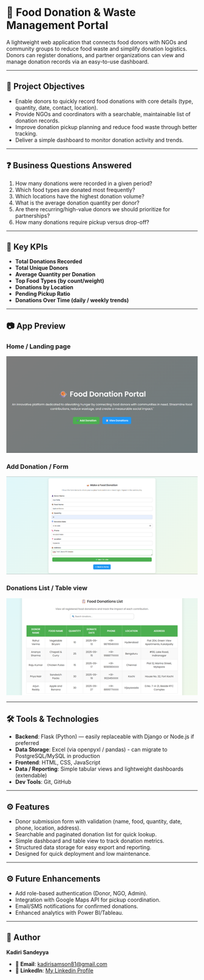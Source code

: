 # 🍲 Food Donation & Waste Management Portal

A lightweight web application that connects food donors with NGOs and community groups to reduce food waste and simplify donation logistics. Donors can register donations, and partner organizations can view and manage donation records via an easy-to-use dashboard.

---

## 🎯 Project Objectives
- Enable donors to quickly record food donations with core details (type, quantity, date, contact, location).  
- Provide NGOs and coordinators with a searchable, maintainable list of donation records.  
- Improve donation pickup planning and reduce food waste through better tracking.  
- Deliver a simple dashboard to monitor donation activity and trends.

---

## ❓ Business Questions Answered
1. How many donations were recorded in a given period?  
2. Which food types are donated most frequently?  
3. Which locations have the highest donation volume?  
4. What is the average donation quantity per donor?  
5. Are there recurring/high-value donors we should prioritize for partnerships?  
6. How many donations require pickup versus drop-off?

---

## 📌 Key KPIs
- **Total Donations Recorded**  
- **Total Unique Donors**  
- **Average Quantity per Donation**  
- **Top Food Types (by count/weight)**  
- **Donations by Location**  
- **Pending Pickup Ratio**  
- **Donations Over Time (daily / weekly trends)**

---

## 📷 App Preview

### Home / Landing page  
![Home](https://github.com/KADIRI-SANDEYYA/Share-and-Save/blob/main/Home.png)

### Add Donation / Form  
![Add Donation](https://github.com/KADIRI-SANDEYYA/Share-and-Save/blob/main/Add_Donation.png)

### Donations List / Table view  
![Donations list](https://github.com/KADIRI-SANDEYYA/Share-and-Save/blob/main/Donations_List.png)

---

## 🛠️ Tools & Technologies
- **Backend**: Flask (Python) — easily replaceable with Django or Node.js if preferred
- **Data Storage**: Excel (via openpyxl / pandas) - can migrate to PostgreSQL/MySQL in production  
- **Frontend**: HTML, CSS, JavaScript  
- **Data / Reporting**: Simple tabular views and lightweight dashboards (extendable)  
- **Dev Tools**: Git, GitHub

---

## ⚙️ Features
- Donor submission form with validation (name, food, quantity, date, phone, location, address).  
- Searchable and paginated donation list for quick lookup.  
- Simple dashboard and table view to track donation metrics.  
- Structured data storage for easy export and reporting.  
- Designed for quick deployment and low maintenance.

---

## ⚙️ Future Enhancements
- Add role-based authentication (Donor, NGO, Admin).
- Integration with Google Maps API for pickup coordination.
- Email/SMS notifications for confirmed donations.
- Enhanced analytics with Power BI/Tableau.

---

## 👤 Author
**Kadiri Sandeyya**  
- 📧 **Email**: kadirisamson81@gmail.com
- 💼 **LinkedIn**: [My Linkedin Profile](https://www.linkedin.com/in/kadirisandeyya)
